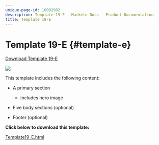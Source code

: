 ```yaml
---
unique-page-id: 10092902
description: Template 19-E - Marketo Docs - Product Documentation
title: Template 19-E
---
```


# Template 19-E {#template-e}

[Download Template 19-E](https://docs.marketo.com/download/attachments/10092902/template-19e.html?version=1&modificationdate=1441750509000&api=v2)

![](assets/image2015-9-16-17-3a4-3a14.png)

This template includes the following content:

* A primary section

    * includes hero image

* Five body sections (optional)
* Footer (optional)

**Click below to download this template:**

[Template19-E.html](https://docs.marketo.com/download/attachments/10092902/template-19e.html?version=1&modificationdate=1441750509000&api=v2)
